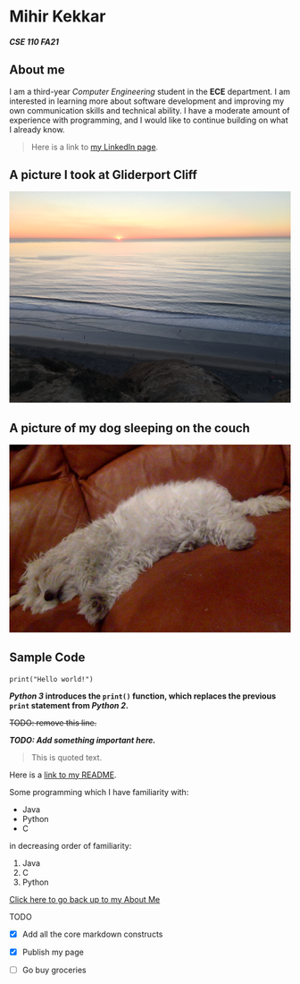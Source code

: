 # Mihir Kekkar
##### CSE 110 FA21
## About me


I am a third-year *Computer Engineering* student in the **ECE** department.
I am interested in learning more about software development and improving my own communication skills and technical ability.
I have a moderate amount of experience with programming, and I would like to continue building on what I already know.

> Here is a link to [my LinkedIn page](https://www.linkedin.com/in/mihirkekkar/).

## A picture I took at Gliderport Cliff
![A picture I took at Gliderport Cliff](IMG_1648.JPG)


## A picture of my dog sleeping on the couch
![A picture of my dog sleeping on the couch](10-17-20.JPG)

## Sample Code

```
print("Hello world!")
```

**_Python 3_ introduces the `print()` function, which replaces the previous `print` statement from _Python 2_.**

~~TODO: remove this line.~~

***TODO: Add something important here.***

> This is quoted text.

Here is a [link to my README](./README.md).

Some programming which I have familiarity with:

- Java
- Python
- C

in decreasing order of familiarity:

1. Java
2. C
3. Python

[Click here to go back up to my About Me](#about-me)

TODO
- [x]  Add all the core markdown constructs
- [x]  Publish my page
- [ ]  Go buy groceries


